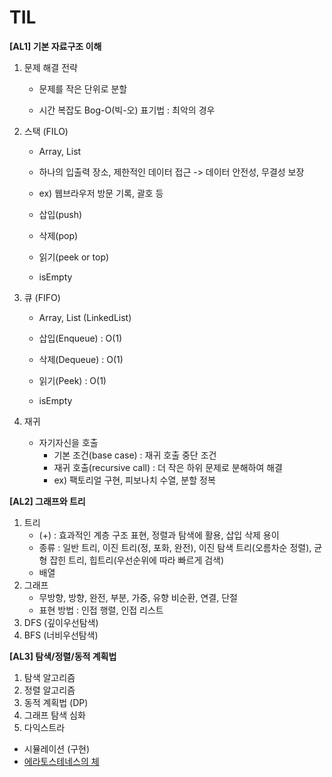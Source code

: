 # TIL

**[AL1] 기본 자료구조 이해**



1. 문제 해결 전략

   - 문제를 작은 단위로 분할

   - 시간 복잡도 Bog-O(빅-오) 표기법 : 최악의 경우


2. 스택 (FILO)

   - Array, List

   - 하나의 입출력 장소, 제한적인 데이터 접근 -> 데이터 안전성, 무결성 보장
   - ex) 웹브라우저 방문 기록, 괄호 등
   - 삽입(push)
   - 삭제(pop)
   - 읽기(peek or top)
   - isEmpty
3. 큐 (FIFO)

   - Array, List (LinkedList)

   - 삽입(Enqueue) : O(1)
   - 삭제(Dequeue) : O(1)
   - 읽기(Peek) : O(1)
   - isEmpty
4. 재귀
   - 자기자신을 호출
     - 기본 조건(base case) : 재귀 호출 중단 조건
     - 재귀 호출(recursive call) : 더 작은 하위 문제로 분해하여 해결
     - ex) 팩토리얼 구현, 피보나치 수열, 분할 정복



**[AL2] 그래프와 트리**

1. 트리
   - (+) : 효과적인 계층 구조 표현, 정렬과 탐색에 활용, 삽입 삭제 용이
   - 종류 : 일반 트리, 이진 트리(정, 포화, 완전), 이진 탐색 트리(오름차순 정렬), 균형 잡힌 트리, 힙트리(우선순위에 따라 빠르게 검색)
   - 배열
2. 그래프
   - 무방향, 방향, 완전, 부분, 가중, 유향 비순환, 연결, 단절
   - 표현 방법 : 인접 행렬, 인접 리스트
3. DFS (깊이우선탐색)
4. BFS (너비우선탐색)



**[AL3] 탐색/정렬/동적 계획법** 

1. 탐색 알고리즘
2. 정렬 알고리즘
3. 동적 계획법 (DP)
4. 그래프 탐색 심화
5. 다익스트라

- 시뮬레이션 (구현)
- [에라토스테네스의 체](https://firework-ham.tistory.com/8)
